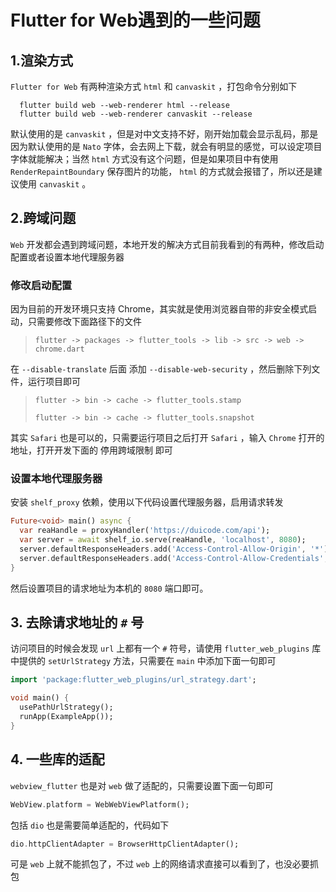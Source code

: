 # Flutter for Web遇到的一些问题 

## 1.渲染方式
`Flutter for Web` 有两种渲染方式 `html` 和 `canvaskit` ，打包命令分别如下

```shell
  flutter build web --web-renderer html --release
  flutter build web --web-renderer canvaskit --release
```
默认使用的是 `canvaskit` ，但是对中文支持不好，刚开始加载会显示乱码，那是因为默认使用的是 `Nato` 字体，会去网上下载，就会有明显的感觉，可以设定项目字体就能解决；当然 `html` 方式没有这个问题，但是如果项目中有使用 `RenderRepaintBoundary` 保存图片的功能， `html` 的方式就会报错了，所以还是建议使用 `canvaskit` 。
## 2.跨域问题

`Web` 开发都会遇到跨域问题，本地开发的解决方式目前我看到的有两种，修改启动配置或者设置本地代理服务器

### 修改启动配置

因为目前的开发环境只支持 Chrome，其实就是使用浏览器自带的非安全模式启动，只需要修改下面路径下的文件

> `flutter -> packages -> flutter_tools -> lib -> src -> web -> chrome.dart
`

在 `--disable-translate` 后面 添加 `--disable-web-security` ，然后删除下列文件，运行项目即可

> `flutter -> bin -> cache -> flutter_tools.stamp`
>
> `flutter -> bin -> cache -> flutter_tools.snapshot`

其实 `Safari` 也是可以的，只需要运行项目之后打开 `Safari` ，输入 `Chrome` 打开的地址，打开开发下面的 停用跨域限制 即可

### 设置本地代理服务器

安装 `shelf_proxy` 依赖，使用以下代码设置代理服务器，启用请求转发
```dart
Future<void> main() async {
  var reaHandle = proxyHandler('https://duicode.com/api');
  var server = await shelf_io.serve(reaHandle, 'localhost', 8080);
  server.defaultResponseHeaders.add('Access-Control-Allow-Origin', '*');
  server.defaultResponseHeaders.add('Access-Control-Allow-Credentials', true);
}
```
然后设置项目的请求地址为本机的 `8080` 端口即可。

## 3. 去除请求地址的 `#` 号

访问项目的时候会发现 `url` 上都有一个 `#` 符号，请使用 `flutter_web_plugins` 库中提供的 `setUrlStrategy` 方法，只需要在 `main` 中添加下面一句即可
```dart
import 'package:flutter_web_plugins/url_strategy.dart';

void main() {
  usePathUrlStrategy();
  runApp(ExampleApp());
}

```
## 4. 一些库的适配

`webview_flutter` 也是对 `web` 做了适配的，只需要设置下面一句即可

```dart
WebView.platform = WebWebViewPlatform();
```

包括 `dio` 也是需要简单适配的，代码如下

```dart
dio.httpClientAdapter = BrowserHttpClientAdapter();
```
可是 `web` 上就不能抓包了，不过 `web` 上的网络请求直接可以看到了，也没必要抓包
